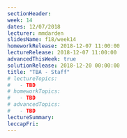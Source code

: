```yaml
---
sectionHeader:
week: 14
dates: 12/07/2018
lecturer: mmdarden
slidesName: f18/week14
homeworkRelease: 2018-12-07 11:00:00
lectureRelease: 2018-12-07 11:00:00
advancedThisWeek: true
solutionRelease: 2018-12-20 00:00:00
title: "TBA - Staff"
# lectureTopics:
#   - TBD
# homeworkTopics:
#   - TBD
# advancedTopics:
#   - TBD
lectureSummary:
leccapFri:
---
```

